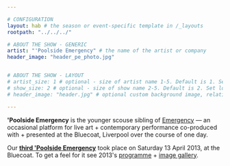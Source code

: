 ```yaml
---

# CONFIGURATION
layout: hab # the season or event-specific template in /_layouts
rootpath: "../../../"

# ABOUT THE SHOW - GENERIC
artist: "'Poolside Emergency" # the name of the artist or company
header_image: "header_pe_photo.jpg"    


# ABOUT THE SHOW - LAYOUT
# artist_size: 1 # optional - size of artist name 1-5. Default is 1. Set longer names to lower values
# show_size: 2 # optional - size of show name 2-5. Default is 2. Set longer names to lower values
# header_image: "header.jpg" # optional custom background image, relative to current page

---
```

**'Poolside Emergency** is the younger scouse sibling of [Emergency](/hab/emergency) — an occasional platform for live art + contemporary performance co-produced with + presented at the Bluecoat, Liverpool over the course of one day.    

Our **[third 'Poolside Emergency](/archive/2013-poolside)** took place on Saturday 13 April 2013, at the Bluecoat. To get a feel for it see 2013's [programme](/archive/2013-poolside) + [image gallery](/galleries/2013-poolside).
